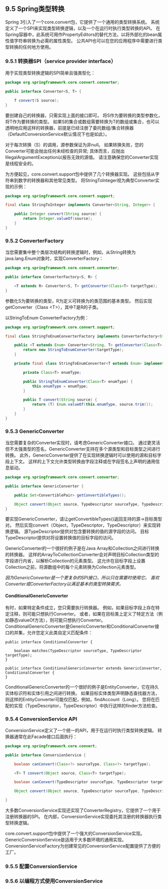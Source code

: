 ## 9.5 Spring类型转换

Spring 3引入了一个core.convert包，它提供了一个通用的类型转换系统。 系统定义了一个SPI来实现类型转换逻辑，以及一个在运行时执行类型转换的API。 在Spring容器中，此系统可用作PropertyEditors的替代方法，以将外部化的bean属性值字符串转换为必需的属性类型。 公共API也可以在您的应用程序中需要进行类型转换的任何地方使用。

### 9.5.1 转换器SPI（service provider interface）

用于实现类型转换逻辑的SPI简单且强类型化：

```java
package org.springframework.core.convert.converter;

public interface Converter<S, T> {

    T convert(S source);
}
```

要创建自己的转换器，只需实现上面的接口即可。 将S作为要转换的类型参数化，将T作为要转换的类型。 如果S的集合或数组需要转换为T的数组或集合，也可以透明地应用这样的转换器，前提是已经注册了委托数组/集合转换器（DefaultConversionService默认情况下也是如此）。

对于每次转换（S）的调用，源参数保证为非null。 如果转换失败，您的Converter可能会抛出任何未经检查的异常; 具体而言，应抛出IllegalArgumentException以报告无效的源值。 请注意确保您的Converter实现是线程安全的。

为方便起见，core.convert.support包中提供了几个转换器实现。 这些包括从字符串到数字的转换器和其他常见类型。 将StringToInteger视为典型Converter实现的示例：

```java
package org.springframework.core.convert.support;

final class StringToInteger implements Converter<String, Integer> {

    public Integer convert(String source) {
        return Integer.valueOf(source);
    }
}
```

### 9.5.2 ConverterFactory

当您需要集中整个类层次结构的转换逻辑时，例如，从String转换为java.lang.Enum对象时，实现ConverterFactory：

```java
package org.springframework.core.convert.converter;

public interface ConverterFactory<S, R> {

    <T extends R> Converter<S, T> getConverter(Class<T> targetType);
}
```

参数化S为要转换的类型，R为定义可转换为的类范围的基本类型。 然后实现getConverter（Class &lt;T&gt;），其中T是R的子类。

以StringToEnum ConverterFactory为例：

```java
package org.springframework.core.convert.support;

final class StringToEnumConverterFactory implements ConverterFactory<String, Enum> {

    public <T extends Enum> Converter<String, T> getConverter(Class<T> targetType) {
        return new StringToEnumConverter(targetType);
    }

    private final class StringToEnumConverter<T extends Enum> implements Converter<String, T> {

        private Class<T> enumType;

        public StringToEnumConverter(Class<T> enumType) {
            this.enumType = enumType;
        }

        public T convert(String source) {
            return (T) Enum.valueOf(this.enumType, source.trim());
        }
    }
}
```

### 9.5.3 GenericConverter

当您需要复杂的Converter实现时，请考虑GenericConverter接口。 通过更灵活但不太强类型的签名，GenericConverter支持在多个源类型和目标类型之间进行转换。 此外，GenericConverter提供了在实现转换逻辑时可以使用的源和目标字段上下文。 这样的上下文允许类型转换由字段注释或在字段签名上声明的通用信息驱动。

```java
package org.springframework.core.convert.converter;

public interface GenericConverter {

    public Set<ConvertiblePair> getConvertibleTypes();

    Object convert(Object source, TypeDescriptor sourceType, TypeDescriptor targetType);
}
```

要实现GenericConverter，请让getConvertibleTypes\(\)返回支持的源→目标类型对。 然后实现convert（Object，TypeDescriptor，TypeDescriptor）来实现转换逻辑。 源TypeDescriptor提供对包含要转换的值的源字段的访问。 目标TypeDescriptor提供对将设置转换值的目标字段的访问。

GenericConverter的一个很好的例子是在Java Array和Collection之间进行转换的转换器。 这样的ArrayToCollectionConverter会对声明目标Collection类型的字段进行内省，以解析Collection的元素类型。 这允许在目标字段上设置Collection之前，将源数组中的每个元素转换为Collection元素类型。

_因为GenericConverter是一个更复杂的SPI接口，所以只在需要时使用它。 喜欢Converter或ConverterFactory以满足基本的类型转换需求。_

#### ConditionalGenericConverter

有时，如果特定条件成立，您只需要执行转换器。 例如，如果目标字段上存在特定注释，则可能只想执行Converter。 或者，如果在目标类上定义了特定方法（例如静态valueOf方法），则可能只想执行Converter。 ConditionalGenericConverter是GenericConverter和ConditionalConverter接口的并集，允许您定义此类自定义匹配条件：

```
public interface ConditionalConverter {

    boolean matches(TypeDescriptor sourceType, TypeDescriptor targetType);
}

public interface ConditionalGenericConverter extends GenericConverter, ConditionalConverter {
}
```

ConditionalGenericConverter的一个很好的例子是EntityConverter，它在持久实体标识符和实体引用之间进行转换。 如果目标实体类型声明静态查找器方法，则这样的EntityConverter可能仅匹配，例如，findAccount（Long）。 您将在匹配的实现（TypeDescriptor，TypeDescriptor）中执行这样的finder方法检查。

### 9.5.4 ConversionService API

ConversionService定义了一个统一的API，用于在运行时执行类型转换逻辑。 转换器通常在此Facade接口后面执行：

```java
package org.springframework.core.convert;

public interface ConversionService {

    boolean canConvert(Class<?> sourceType, Class<?> targetType);

    <T> T convert(Object source, Class<T> targetType);

    boolean canConvert(TypeDescriptor sourceType, TypeDescriptor targetType);

    Object convert(Object source, TypeDescriptor sourceType, TypeDescriptor targetType);

}
```

大多数ConversionService实现还实现了ConverterRegistry，它提供了一个用于注册转换器的SPI。 在内部，ConversionService实现委托其注册的转换器执行类型转换逻辑。

core.convert.support包中提供了一个强大的ConversionService实现。 GenericConversionService是适用于大多数环境的通用实现。 ConversionServiceFactory为创建常见的ConversionService配置提供了方便的工厂。

### 9.5.5 配置ConversionService

### 9.5.6 以编程方式使用ConversionService



